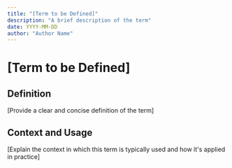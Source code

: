 ```yaml
---
title: "[Term to be Defined]"
description: "A brief description of the term"
date: YYYY-MM-DD
author: "Author Name"
---
```


# [Term to be Defined]

## Definition

[Provide a clear and concise definition of the term]

## Context and Usage

[Explain the context in which this term is typically used and how it's applied
in practice]
